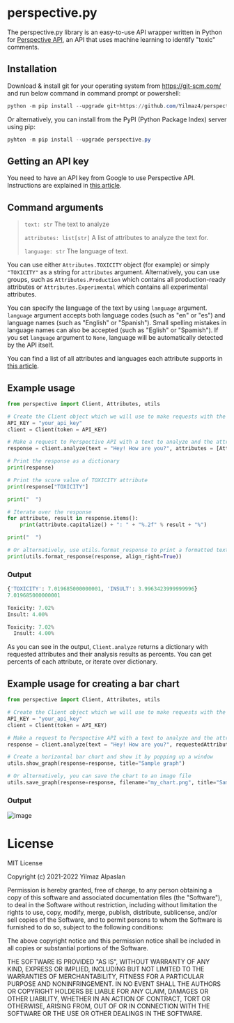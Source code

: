 # perspective.py

The perspective.py library is an easy-to-use API wrapper written in Python for [Perspective API](https://www.perspectiveapi.com/), an API that uses machine learning to identify "toxic" comments.

## Installation

Download & install git for your operating system from https://git-scm.com/ and run below command in command prompt or powershell:

```powershell
python -m pip install --upgrade git+https://github.com/Yilmaz4/perspective.py.git
```

Or alternatively, you can install from the PyPI (Python Package Index) server using pip:
```powershell
pyhton -m pip install --upgrade perspective.py
```

## Getting an API key

You need to have an API key from Google to use Perspective API. Instructions are explained in [this article](https://developers.perspectiveapi.com/s/docs-get-started).

## Command arguments

> `text: str` The text to analyze
>
> `attributes: list[str]` A list of attributes to analyze the text for.
>
> `language: str` The language of text.

You can use either `Attributes.TOXICITY` object (for example) or simply `"TOXICITY"` as a string for `attributes` argument. Alternatively, you can use groups, such as `Attributes.Production` which contains all production-ready attributes or `Attributes.Experimental` which contains all experimental attributes.

You can specify the language of the text by using `language` argument. `language` argument accepts both language codes (such as "en" or "es") and language names (such as "English" or "Spanish"). Small spelling mistakes in language names can also be accepted (such as "Eglish" or "Spamish"). If you set `language` argument to `None`, language will be automatically detected by the API itself.

You can find a list of all attributes and languages each attribute supports in [this article](https://developers.perspectiveapi.com/s/about-the-api-attributes-and-languages).

## Example usage

```python
from perspective import Client, Attributes, utils

# Create the Client object which we will use to make requests with the API key
API_KEY = "your_api_key"
client = Client(token = API_KEY)

# Make a request to Perspective API with a text to analyze and the attributes that you want the text to be analyzed for
response = client.analyze(text = "Hey! How are you?", attributes = [Attributes.TOXICITY, Attributes.INSULT])

# Print the response as a dictionary
print(response)

# Print the score value of TOXICITY attribute
print(response["TOXICITY"]

print("  ")

# Iterate over the response
for attribute, result in response.items():
    print(attribute.capitalize() + ": " + "%.2f" % result + "%")

print("  ")

# Or alternatively, use utils.format_response to print a formatted text of the response which would return almost the same result as the above code
print(utils.format_response(response, align_right=True))
```

### Output

```python
{'TOXICITY': 7.019685000000001, 'INSULT': 3.9963423999999996}
7.019685000000001

Toxicity: 7.02%
Insult: 4.00%

Toxicity: 7.02%
  Insult: 4.00%
```

As you can see in the output, `Client.analyze` returns a dictionary with requested attributes and their analysis results as percents. You can get percents of each attribute, or iterate over dictionary.

## Example usage for creating a bar chart
```python
from perspective import Client, Attributes, utils

# Create the Client object which we will use to make requests with the API key
API_KEY = "your_api_key"
client = Client(token = API_KEY)

# Make a request to Perspective API with a text to analyze and the attributes that you want the text to be analyzed for
response = client.analyze(text = "Hey! How are you?", requestedAttributes = Attributes.Production) # Attributes.Production includes all production-ready attributes

# Create a horizontal bar chart and show it by popping up a window
utils.show_graph(response=response, title="Sample graph")

# Or alternatively, you can save the chart to an image file
utils.save_graph(response=response, filename="my_chart.png", title="Sample graph")
```

### Output
![image](https://user-images.githubusercontent.com/77583632/148606000-d21cb4b7-566c-45dd-9215-4248d831a62c.png)

# License

MIT License

Copyright (c) 2021-2022 Yilmaz Alpaslan

Permission is hereby granted, free of charge, to any person obtaining a copy
of this software and associated documentation files (the "Software"), to deal
in the Software without restriction, including without limitation the rights
to use, copy, modify, merge, publish, distribute, sublicense, and/or sell
copies of the Software, and to permit persons to whom the Software is
furnished to do so, subject to the following conditions:

The above copyright notice and this permission notice shall be included in all
copies or substantial portions of the Software.

THE SOFTWARE IS PROVIDED "AS IS", WITHOUT WARRANTY OF ANY KIND, EXPRESS OR
IMPLIED, INCLUDING BUT NOT LIMITED TO THE WARRANTIES OF MERCHANTABILITY,
FITNESS FOR A PARTICULAR PURPOSE AND NONINFRINGEMENT. IN NO EVENT SHALL THE
AUTHORS OR COPYRIGHT HOLDERS BE LIABLE FOR ANY CLAIM, DAMAGES OR OTHER
LIABILITY, WHETHER IN AN ACTION OF CONTRACT, TORT OR OTHERWISE, ARISING FROM,
OUT OF OR IN CONNECTION WITH THE SOFTWARE OR THE USE OR OTHER DEALINGS IN THE
SOFTWARE.
